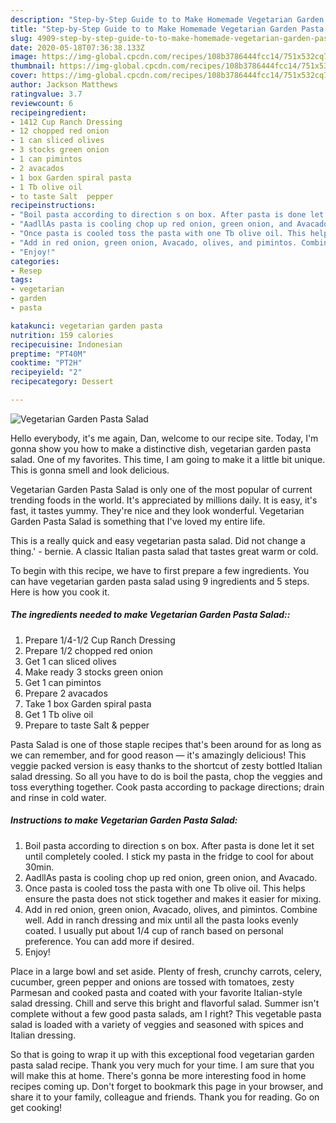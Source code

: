 ```yaml
---
description: "Step-by-Step Guide to to Make Homemade Vegetarian Garden Pasta Salad"
title: "Step-by-Step Guide to to Make Homemade Vegetarian Garden Pasta Salad"
slug: 4909-step-by-step-guide-to-to-make-homemade-vegetarian-garden-pasta-salad
date: 2020-05-18T07:36:38.133Z
image: https://img-global.cpcdn.com/recipes/108b3786444fcc14/751x532cq70/vegetarian-garden-pasta-salad-recipe-main-photo.jpg
thumbnail: https://img-global.cpcdn.com/recipes/108b3786444fcc14/751x532cq70/vegetarian-garden-pasta-salad-recipe-main-photo.jpg
cover: https://img-global.cpcdn.com/recipes/108b3786444fcc14/751x532cq70/vegetarian-garden-pasta-salad-recipe-main-photo.jpg
author: Jackson Matthews
ratingvalue: 3.7
reviewcount: 6
recipeingredient:
- 1412 Cup Ranch Dressing
- 12 chopped red onion
- 1 can sliced olives
- 3 stocks green onion
- 1 can pimintos
- 2 avacados
- 1 box Garden spiral pasta
- 1 Tb olive oil
- to taste Salt  pepper
recipeinstructions:
- "Boil pasta according to direction s on box. After pasta is done let it set until completely cooled. I stick my pasta in the fridge to cool for about 30min."
- "AadllAs pasta is cooling chop up red onion, green onion, and Avacado."
- "Once pasta is cooled toss the pasta with one Tb olive oil. This helps ensure the pasta does not stick together and makes it easier for mixing."
- "Add in red onion, green onion, Avacado, olives, and pimintos. Combine well. Add in ranch dressing and mix until all the pasta looks evenly coated. I usually put about 1/4 cup of ranch based on personal preference. You can add more if desired."
- "Enjoy!"
categories:
- Resep
tags:
- vegetarian
- garden
- pasta

katakunci: vegetarian garden pasta
nutrition: 159 calories
recipecuisine: Indonesian
preptime: "PT40M"
cooktime: "PT2H"
recipeyield: "2"
recipecategory: Dessert

---
```



![Vegetarian Garden Pasta Salad](https://img-global.cpcdn.com/recipes/108b3786444fcc14/751x532cq70/vegetarian-garden-pasta-salad-recipe-main-photo.jpg)

Hello everybody, it's me again, Dan, welcome to our recipe site. Today, I'm gonna show you how to make a distinctive dish, vegetarian garden pasta salad. One of my favorites. This time, I am going to make it a little bit unique. This is gonna smell and look delicious.

Vegetarian Garden Pasta Salad is only one of the most popular of current trending foods in the world. It's appreciated by millions daily. It is easy, it's fast, it tastes yummy. They're nice and they look wonderful. Vegetarian Garden Pasta Salad is something that I've loved my entire life.

This is a really quick and easy vegetarian pasta salad. Did not change a thing.&#39; - bernie. A classic Italian pasta salad that tastes great warm or cold.


To begin with this recipe, we have to first prepare a few ingredients. You can have vegetarian garden pasta salad using 9 ingredients and 5 steps. Here is how you cook it.

##### The ingredients needed to make Vegetarian Garden Pasta Salad::

1. Prepare 1/4-1/2 Cup Ranch Dressing
1. Prepare 1/2 chopped red onion
1. Get 1 can sliced olives
1. Make ready 3 stocks green onion
1. Get 1 can pimintos
1. Prepare 2 avacados
1. Take 1 box Garden spiral pasta
1. Get 1 Tb olive oil
1. Prepare to taste Salt &amp; pepper


Pasta Salad is one of those staple recipes that&#39;s been around for as long as we can remember, and for good reason — it&#39;s amazingly delicious! This veggie packed version is easy thanks to the shortcut of zesty bottled Italian salad dressing. So all you have to do is boil the pasta, chop the veggies and toss everything together. Cook pasta according to package directions; drain and rinse in cold water. 

##### Instructions to make Vegetarian Garden Pasta Salad:

1. Boil pasta according to direction s on box. After pasta is done let it set until completely cooled. I stick my pasta in the fridge to cool for about 30min.
1. AadllAs pasta is cooling chop up red onion, green onion, and Avacado.
1. Once pasta is cooled toss the pasta with one Tb olive oil. This helps ensure the pasta does not stick together and makes it easier for mixing.
1. Add in red onion, green onion, Avacado, olives, and pimintos. Combine well. Add in ranch dressing and mix until all the pasta looks evenly coated. I usually put about 1/4 cup of ranch based on personal preference. You can add more if desired.
1. Enjoy!


Place in a large bowl and set aside. Plenty of fresh, crunchy carrots, celery, cucumber, green pepper and onions are tossed with tomatoes, zesty Parmesan and cooked pasta and coated with your favorite Italian-style salad dressing. Chill and serve this bright and flavorful salad. Summer isn&#39;t complete without a few good pasta salads, am I right? This vegetable pasta salad is loaded with a variety of veggies and seasoned with spices and Italian dressing. 

So that is going to wrap it up with this exceptional food vegetarian garden pasta salad recipe. Thank you very much for your time. I am sure that you will make this at home. There's gonna be more interesting food in home recipes coming up. Don't forget to bookmark this page in your browser, and share it to your family, colleague and friends. Thank you for reading. Go on get cooking!
